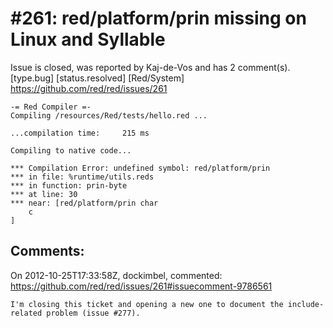 
#261: red/platform/prin missing on Linux and Syllable
================================================================================
Issue is closed, was reported by Kaj-de-Vos and has 2 comment(s).
[type.bug] [status.resolved] [Red/System]
<https://github.com/red/red/issues/261>

```
-= Red Compiler =- 
Compiling /resources/Red/tests/hello.red ...

...compilation time:     215 ms

Compiling to native code... 

*** Compilation Error: undefined symbol: red/platform/prin 
*** in file: %runtime/utils.reds 
*** in function: prin-byte
*** at line: 30 
*** near: [red/platform/prin char 
    c
]
```



Comments:
--------------------------------------------------------------------------------

On 2012-10-25T17:33:58Z, dockimbel, commented:
<https://github.com/red/red/issues/261#issuecomment-9786561>

    I'm closing this ticket and opening a new one to document the include-related problem (issue #277).

